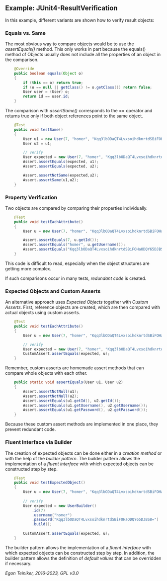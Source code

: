 ## Example: JUnit4-ResultVerification

In this example, different variants are shown how to verify result objects:

### Equals vs. Same

The most obvious way to compare objects would be to use the *assertEquals()* method. 
This only works in part because the equals() method of Objects usually does not include 
all the properties of an object in the comparison.

```java
    @Override
    public boolean equals(Object o)
    {
        if (this == o) return true;
        if (o == null || getClass() != o.getClass()) return false;
        User user = (User) o;
        return id == user.id;
    }
```

The comparison with *assertSame()* corresponds to the == operator and returns true only if both object references point to the same object.

```java
    @Test
    public void testSame()
    {
        User u1 = new User(7, "homer", "Kqq3lbODaQT4LvxsoihdknrtdSBiFOHaODQY65DJBS8=");
        User u2 = u1;

    	// verify
        User expected = new User(7, "homer", "Kqq3lbODaQT4LvxsoihdknrtdSBiFOHaODQY65DJBS8=");
        Assert.assertEquals(expected, u1);
        Assert.assertEquals(expected, u2);

        Assert.assertNotSame(expected,u2);
        Assert.assertSame(u1,u2);
    }
```


### Property Verification
Two objects are compared by comparing their properties individually.

```java
    @Test
    public void testEachAttribute()
    {
        User u = new User(7, "homer", "Kqq3lbODaQT4LvxsoihdknrtdSBiFOHaODQY65DJBS8=");

        Assert.assertEquals(7, u.getId());
        Assert.assertEquals("homer", u.getUsername());
        Assert.assertEquals("Kqq3lbODaQT4LvxsoihdknrtdSBiFOHaODQY65DJBS8=", u.getPassword());
    }        
```

This code is difficult to read, especially when the object structures are 
getting more complex.

If such comparisons occur in many tests, *redundant code* is created.


### Expected Objects and Custom Asserts

An alternative approach uses *Expected Objects* together with *Custom Asserts*. 
First, reference objects are created, which are then compared with actual objects 
using custom asserts.

```java
    @Test
    public void testEachAttribute()
    {
        User u = new User(7, "homer", "Kqq3lbODaQT4LvxsoihdknrtdSBiFOHaODQY65DJBS8=");

        // verify
        User expected = new User(7, "homer", "Kqq3lbODaQT4LvxsoihdknrtdSBiFOHaODQY65DJBS8=");
        CustomAssert.assertEquals(expected, u);
    }
```
Remember, custom asserts are homemade assert methods that can compare whole 
objects with each other.

```java
    public static void assertEquals(User u1, User u2)
    {
        Assert.assertNotNull(u1);
        Assert.assertNotNull(u2);
        Assert.assertEquals(u1.getId(), u2.getId());
        Assert.assertEquals(u1.getUsername(), u2.getUsername());
        Assert.assertEquals(u1.getPassword(), u2.getPassword());
    }
```

Because these custom assert methods are implemented in one place, they 
prevent redundant code.


### Fluent Interface via Builder

The creation of expected objects can be done either in a *creation method* 
or with the help of the *builder pattern*.
The builder pattern allows the implementation of a *fluent interface* with 
which expected objects can be constructed step by step.

```java
    @Test
    public void testExpectedObject()
    {
        User u = new User(7, "homer", "Kqq3lbODaQT4LvxsoihdknrtdSBiFOHaODQY65DJBS8=");
        
        // verify
        User expected = new UserBuilder()
            .id(7)
            .username("homer")
            .password("Kqq3lbODaQT4LvxsoihdknrtdSBiFOHaODQY65DJBS8=")
            .build();
    
        CustomAssert.assertEquals(expected, u);
    }
```

The builder pattern allows the implementation of a *fluent interface* with 
which expected objects can be constructed step by step.
In addition, the builder pattern allows the definition of *default values* 
that can be overridden if necessary.

*Egon Teiniker, 2016-2023, GPL v3.0*